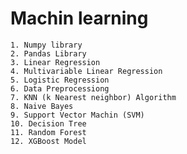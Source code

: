 # Machin learning

    1. Numpy library 
    2. Pandas Library 
    3. Linear Regression
    4. Multivariable Linear Regression
    5. Logistic Regression
    6. Data Preprocessiong 
    7. KNN (k Nearest neighbor) Algorithm
    8. Naive Bayes
    9. Support Vector Machin (SVM)
    10. Decision Tree 
    11. Random Forest 
    12. XGBoost Model